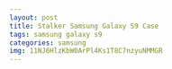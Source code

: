 ```yaml
---
layout: post
title: Stalker Samsung Galaxy S9 Case
tags: samsung galaxy s9
categories: samsung
img: 11NJ6HlzKbW0ArPl4Ks1T8C7nzyuNMMGR
---
```

